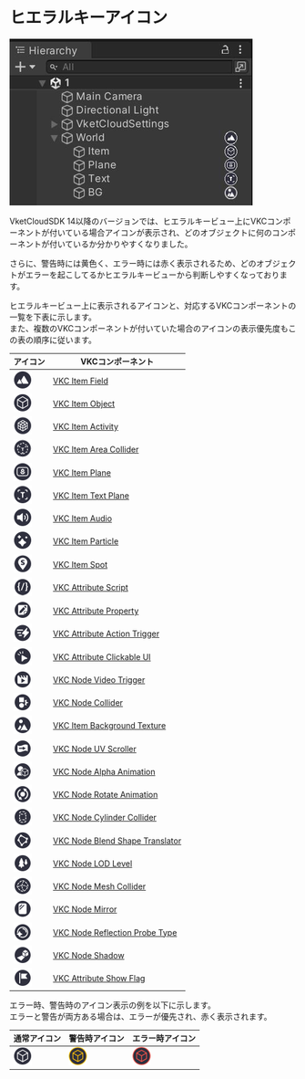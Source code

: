 # ヒエラルキーアイコン

![image](./img/HierarchyIcons_1.jpg)

VketCloudSDK 14以降のバージョンでは、ヒエラルキービュー上にVKCコンポーネントが付いている場合アイコンが表示され、どのオブジェクトに何のコンポーネントが付いているか分かりやすくなりました。

さらに、警告時には黄色く、エラー時には赤く表示されるため、どのオブジェクトがエラーを起こしてるかヒエラルキービューから判断しやすくなっております。

ヒエラルキービュー上に表示されるアイコンと、対応するVKCコンポーネントの一覧を下表に示します。<br>
また、複数のVKCコンポーネントが付いていた場合のアイコンの表示優先度もこの表の順序に従います。

| アイコン | VKCコンポーネント |
| ---- | ---- |
| ![icon](./img/HierarchyIcons_08_HEOField.png) | [VKC Item Field](../VKCComponents/VKCItemField.md) |
| ![icon](./img/HierarchyIcons_04_HEOObject.png) | [VKC Item Object](../VKCComponents/VKCItemObject.md) |
| ![icon](./img/HierarchyIcons_02_HEOActivity.png) | [VKC Item Activity](../VKCComponents/VKCItemActivity.md) |
| ![icon](./img/HierarchyIcons_03_HEOAreaCollider.png) | [VKC Item Area Collider](../VKCComponents/VKCItemAreaCollider.md) |
| ![icon](./img/HierarchyIcons_09_HEOPlane.png) | [VKC Item Plane](../VKCComponents/VKCItemPlane.md) |
| ![icon](./img/HierarchyIcons_10_HEOText.png) | [VKC Item Text Plane](../VKCComponents/VKCItemTextPlane.md) |
| ![icon](./img/HierarchyIcons_05_HEOAudio.png) | [VKC Item Audio](../VKCComponents/VKCItemAudio.md) |
| ![icon](./img/HierarchyIcons_06_HEOParticle.png) | [VKC Item Particle](../VKCComponents/VKCItemParticle.md) |
| ![icon](./img/HierarchyIcons_01_HEOSpot.png) | [VKC Item Spot](../VKCComponents/VKCItemSpot.md) |
| ![icon](./img/HierarchyIcons_11_VKCAttributeScript.png) | [VKC Attribute Script](../VKCComponents/VKCAttributeScript.md) |
| ![icon](./img/HierarchyIcons_12_VKCAttribute_Property.png) | [VKC Attribute Property](../VKCComponents/VKCAttributeProperty.md) |
| ![icon](./img/HierarchyIcons_13_VKCAttributeActionTrigger.png) | [VKC Attribute Action Trigger](../VKCComponents/VKCAttributeActionTrigger.md) |
| ![icon](./img/HierarchyIcons_14_VKCAttributeClickableUI.png) | [VKC Attribute Clickable UI](../VKCComponents/VKCAttributeClickableUI.md) |
| ![icon](./img/HierarchyIcons_15_VKCNode_VideoTrigger.png) | [VKC Node Video Trigger](../VKCComponents/VKCNodeVideoTrigger.md) |
| ![icon](./img/HierarchyIcons_16_VKCNodeCollider.png) | [VKC Node Collider](../VKCComponents/VKCNodeCollider.md) |
| ![icon](./img/HierarchyIcons_17_VKCItemBackgroundTexture.png) | [VKC Item Background Texture](../VKCComponents/VKCItemBackgroundTexture.md) |
| ![icon](./img/HierarchyIcons_18_VKCNodeUVScroller.png) | [VKC Node UV Scroller](../VKCComponents/VKCNodeUVScroller.md) |
| ![icon](./img/HierarchyIcons_19_VKCNodeAlphaAnimation.png) | [VKC Node Alpha Animation](../VKCComponents/VKCNodeAlphaAnimation.md) |
| ![icon](./img/HierarchyIcons_20_VKCNodeRotateAnimation.png) | [VKC Node Rotate Animation](../VKCComponents/VKCNodeRotateAnimation.md) |
| ![icon](./img/HierarchyIcons_21_VKCNodeCylinderCollider.png) | [VKC Node Cylinder Collider](../VKCComponents/VKCNodeCylinderCollider.md) |
| ![icon](./img/HierarchyIcons_22_VKCNodeBlendShapeTranslator.png) | [VKC Node Blend Shape Translator](../VKCComponents/VKCNodeBlendShapeTranslator.md) |
| ![icon](./img/HierarchyIcons_23_VKCNodeLODLevel.png) | [VKC Node LOD Level](../VKCComponents/VKCNodeLODLevel.md) |
| ![icon](./img/HierarchyIcons_24_VKCNodeMeshCollider.png) | [VKC Node Mesh Collider](../VKCComponents/VKCNodeMeshCollider.md) |
| ![icon](./img/HierarchyIcons_25_VKCNodeMirror.png) | [VKC Node Mirror](../VKCComponents/VKCNodeMirror.md) |
| ![icon](./img/HierarchyIcons_26_VKCNodeReflectionProbeType.png) | [VKC Node Reflection Probe Type](../VKCComponents/VKCNodeReflectionProbeType.md) |
| ![icon](./img/HierarchyIcons_27_VKCNodeShadow.png) | [VKC Node Shadow](../VKCComponents/VKCNodeShadow.md) |
| ![icon](./img/HierarchyIcons_28_VKCAttributeShowFlag.png) | [VKC Attribute Show Flag](../VKCComponents/VKCAttributeShowFlag.md) |

エラー時、警告時のアイコン表示の例を以下に示します。<br>
エラーと警告が両方ある場合は、エラーが優先され、赤く表示されます。

| 通常アイコン | 警告時アイコン | エラー時アイコン |
| ---- | ---- | ---- |
| ![icon](./img/HierarchyIcons_04_HEOObject.png) | ![warning](./img/HierarchyIcons_04_HEOObject_Warning.png) | ![error](./img/HierarchyIcons_04_HEOObject_Error.png) |
